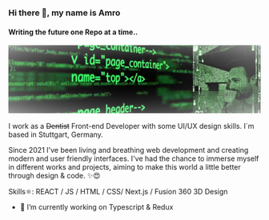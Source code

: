 ### Hi there 👋, my name is Amro
#### Writing the future one Repo at a time..
![poster](Matrix-code.png)


I work as a ~~Dentist~~ Front-end Developer with some UI/UX design skills. I´m based in Stuttgart, Germany.

Since 2021 I've been living and breathing web development and creating modern and user friendly interfaces. I've had the chance to immerse myself in different works and projects, aiming to make this world a little better through design & code. ✨😍


Skills⚛️: REACT / JS / HTML / CSS/ Next.js / Fusion 360 3D Design


- 🔭 I’m currently working on Typescript & Redux




